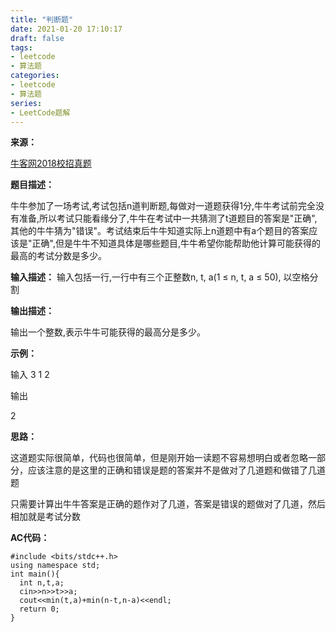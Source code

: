 ```yaml
---
title: "判断题"
date: 2021-01-20 17:10:17
draft: false
tags:
- leetcode
- 算法题
categories: 
- leetcode
- 算法题
series:
- LeetCode题解
---
```

**来源：**

[牛客网2018校招真题](https://www.nowcoder.com/ta/2018test)

**题目描述：**

牛牛参加了一场考试,考试包括n道判断题,每做对一道题获得1分,牛牛考试前完全没有准备,所以考试只能看缘分了,牛牛在考试中一共猜测了t道题目的答案是"正确",其他的牛牛猜为"错误"。考试结束后牛牛知道实际上n道题中有a个题目的答案应该是"正确",但是牛牛不知道具体是哪些题目,牛牛希望你能帮助他计算可能获得的最高的考试分数是多少。

**输入描述：**
输入包括一行,一行中有三个正整数n, t, a(1 ≤ n, t, a ≤ 50), 以空格分割

**输出描述：**

输出一个整数,表示牛牛可能获得的最高分是多少。

**示例：**

输入
3 1 2

输出

2

**思路：**

这道题实际很简单，代码也很简单，但是刚开始一读题不容易想明白或者忽略一部分，应该注意的是这里的正确和错误是题的答案并不是做对了几道题和做错了几道题

只需要计算出牛牛答案是正确的题作对了几道，答案是错误的题做对了几道，然后相加就是考试分数

**AC代码：**

```
#include <bits/stdc++.h>
using namespace std;
int main(){
  int n,t,a;
  cin>>n>>t>>a;
  cout<<min(t,a)+min(n-t,n-a)<<endl;
  return 0;
}
```